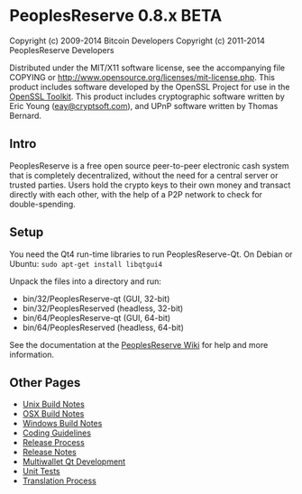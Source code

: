 PeoplesReserve 0.8.x BETA
====================

Copyright (c) 2009-2014 Bitcoin Developers
Copyright (c) 2011-2014 PeoplesReserve Developers

Distributed under the MIT/X11 software license, see the accompanying
file COPYING or http://www.opensource.org/licenses/mit-license.php.
This product includes software developed by the OpenSSL Project for use in the [OpenSSL Toolkit](http://www.openssl.org/). This product includes
cryptographic software written by Eric Young ([eay@cryptsoft.com](mailto:eay@cryptsoft.com)), and UPnP software written by Thomas Bernard.


Intro
---------------------
PeoplesReserve is a free open source peer-to-peer electronic cash system that is
completely decentralized, without the need for a central server or trusted
parties.  Users hold the crypto keys to their own money and transact directly
with each other, with the help of a P2P network to check for double-spending.


Setup
---------------------
You need the Qt4 run-time libraries to run PeoplesReserve-Qt. On Debian or Ubuntu:
	`sudo apt-get install libqtgui4`

Unpack the files into a directory and run:

- bin/32/PeoplesReserve-qt (GUI, 32-bit)
- bin/32/PeoplesReserved (headless, 32-bit)
- bin/64/PeoplesReserve-qt (GUI, 64-bit)
- bin/64/PeoplesReserved (headless, 64-bit)

See the documentation at the [PeoplesReserve Wiki](http://PeoplesReserve.info)
for help and more information.


Other Pages
---------------------
- [Unix Build Notes](build-unix.md)
- [OSX Build Notes](build-osx.md)
- [Windows Build Notes](build-msw.md)
- [Coding Guidelines](coding.md)
- [Release Process](release-process.md)
- [Release Notes](release-notes.md)
- [Multiwallet Qt Development](multiwallet-qt.md)
- [Unit Tests](unit-tests.md)
- [Translation Process](translation_process.md)

